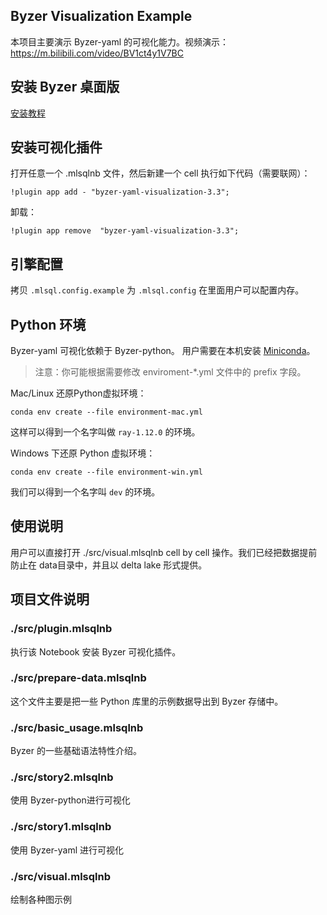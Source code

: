 ## Byzer Visualization Example

本项目主要演示 Byzer-yaml 的可视化能力。视频演示： https://m.bilibili.com/video/BV1ct4y1V7BC

## 安装 Byzer 桌面版


[安装教程](https://zhuanlan.zhihu.com/p/603399058)


## 安装可视化插件

打开任意一个 .mlsqlnb 文件，然后新建一个 cell 执行如下代码（需要联网）：

```
!plugin app add - "byzer-yaml-visualization-3.3"; 
```

卸载：

```
!plugin app remove  "byzer-yaml-visualization-3.3";
```

## 引擎配置

拷贝 `.mlsql.config.example` 为 `.mlsql.config` 在里面用户可以配置内存。

## Python 环境

Byzer-yaml 可视化依赖于 Byzer-python。 用户需要在本机安装 [Miniconda](https://docs.conda.io/en/latest/miniconda.html)。

> 注意：你可能根据需要修改 enviroment-*.yml 文件中的 prefix 字段。

Mac/Linux 还原Python虚拟环境：

```
conda env create --file environment-mac.yml
```

这样可以得到一个名字叫做 `ray-1.12.0` 的环境。


Windows 下还原 Python 虚拟环境：

```
conda env create --file environment-win.yml
```
我们可以得到一个名字叫 `dev` 的环境。

## 使用说明

用户可以直接打开 ./src/visual.mlsqlnb cell by cell 操作。我们已经把数据提前防止在 data目录中，并且以 delta lake 形式提供。


## 项目文件说明

### ./src/plugin.mlsqlnb

执行该 Notebook 安装 Byzer 可视化插件。

### ./src/prepare-data.mlsqlnb

这个文件主要是把一些 Python 库里的示例数据导出到 Byzer 存储中。

### ./src/basic_usage.mlsqlnb 

Byzer 的一些基础语法特性介绍。

### ./src/story2.mlsqlnb

使用 Byzer-python进行可视化

### ./src/story1.mlsqlnb

使用 Byzer-yaml 进行可视化

### ./src/visual.mlsqlnb

绘制各种图示例